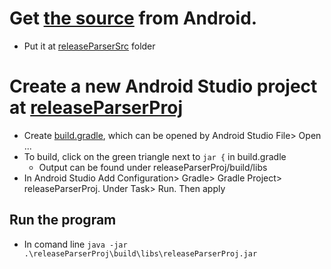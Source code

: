 # Get [the source](https://android.googlesource.com/platform/cts/+/refs/heads/master/tools/release-parser/) from Android.
* Put it at [releaseParserSrc](https://github.com/Alwin-Lin/development-debug-androidTest/tree/master/releaseParser/releaseParserSrc) folder

# Create a new Android Studio project at [releaseParserProj](https://github.com/Alwin-Lin/development-debug-androidTest/tree/master/releaseParser/releaseParserProj)
* Create [build.gradle](https://github.com/Alwin-Lin/development-debug-androidTest/blob/master/releaseParser/releaseParserProj/build.gradle), which can be opened by Android Studio File> Open ...
* To build, click on the green triangle next to ```jar {``` in build.gradle
	* Output can be found under releaseParserProj/build/libs
* In Android Studio Add Configuration> Gradle> Gradle Project> releaseParserProj. Under Task> Run. Then apply
## Run the program
* In comand line ```java -jar .\releaseParserProj\build\libs\releaseParserProj.jar```
